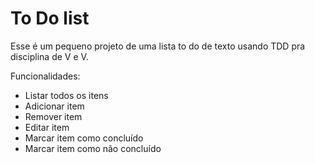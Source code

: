 # To Do list

Esse é um pequeno projeto de uma lista to do de texto usando TDD pra disciplina de V e V.

Funcionalidades:

- Listar todos os itens
- Adicionar item
- Remover item
- Editar item
- Marcar item como concluído
- Marcar item como não concluído
